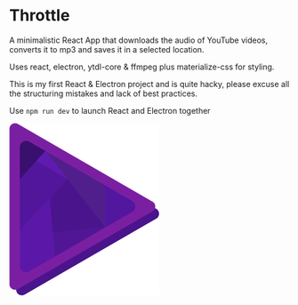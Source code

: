 # Throttle
A minimalistic React App that downloads the audio of YouTube videos,
converts it to mp3 and saves it in a selected location.

Uses react, electron, ytdl-core & ffmpeg plus materialize-css for styling.

This is my first React & Electron project and is quite hacky,
please excuse all the structuring mistakes and lack of best practices.

Use `npm run dev` to launch React and Electron together

![Alt text](/public/logo.png?raw=true)